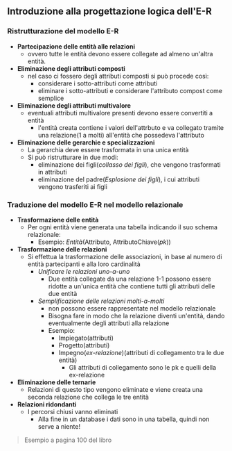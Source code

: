 ## Introduzione alla progettazione logica dell'E-R

### Ristrutturazione del modello E-R
- **Partecipazione delle entità alle relazioni**
	- ovvero tutte le entità devono essere collegate ad almeno un'altra entità.
- **Eliminazione degli attributi composti**
	- nel caso ci fossero degli attributi composti si può procede così:
		- considerare i sotto-attributi come attributi
		- eliminare i sotto-attributi e considerare l'attributo compost come semplice
- **Eliminazione degli attributi multivalore**
	- eventuali attributi multivalore presenti devono essere convertiti a entità
		- l'entità creata contiene i valori dell'attrbuto e va collegato tramite una relazione(1 a molti) all'entità che possedeva l'attributo
- **Eliminazione delle gerarchie e specializzazioni**
	- La gerarchia deve essere trasformata in una unica entità
	- Si può ristrutturare in due modi:
		- eliminazione dei figli(*collasso dei figli*), che vengono trasformati in attributi
		- eliminazione del padre(*Esplosione dei figli*), i cui attributi vengono trasferiti ai figli

### Traduzione del modello E-R nel modello relazionale
- **Trasformazione delle entità**
	- Per ogni entità viene generata una tabella indicando il suo schema relazionale:
		- Esempio: *Entità*(Attributo, AttributoChiave(*pk*))
- **Trasformazione delle relazioni**
	- Si effettua la trasformazione delle associazioni, in base al numero di entità partecipanti e alla loro cardinalità
		- *Unificare le relazioni uno-a-uno*
			- Due entità collegate da una relazione 1-1 possono essere ridotte a un'unica entità che contiene tutti gli attributi delle due entità
		- *Semplificazione delle relazioni molti-a-molti*
			- non possono essere rappresentate nel modello relazionale
			- Bisogna fare in modo che la relazione diventi un'entità, dando eventualmente degli attributi alla relazione
			- Esempio:
				- Impiegato(attributi)
				- Progetto(attributi)
				- Impegno(*ex-relazione*)(attributi di collegamento tra le due entità)
					- Gli attributi di collegamento sono le pk e quelli della ex-relazione
- **Eliminazione delle ternarie**
	- Relazioni di questo tipo vengono eliminate e viene creata una seconda relazione che collega le tre entità
- **Relazioni ridondanti**
	- I percorsi chiusi vanno eliminati
		- Alla fine in un database i dati sono in una tabella, quindi non serve a niente!

>Esempio a pagina 100 del libro

